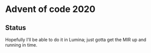 # Advent of code 2020

## Status

Hopefully I'll be able to do it in Lumina; just gotta get the MIR up and running in time. 
